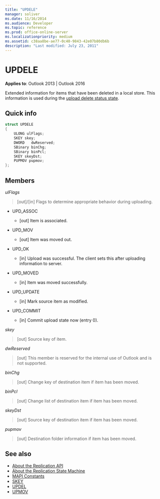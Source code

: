 ```yaml
---
title: "UPDELE"
manager: soliver
ms.date: 11/16/2014
ms.audience: Developer
ms.topic: reference
ms.prod: office-online-server
ms.localizationpriority: medium
ms.assetid: c38aa8be-ae77-0c40-9843-42e07b80db6b
description: "Last modified: July 23, 2011"
---
```


# UPDELE

**Applies to**: Outlook 2013 | Outlook 2016 
  
Extended information for items that have been deleted in a local store. This information is used during the [upload delete status state](upload-delete-status-state.md).
  
## Quick info

```cpp
struct UPDELE 
{ 
    ULONG ulFlags; 
    SKEY skey; 
    DWORD   dwReserved; 
    SBinary binChg; 
    SBinary binPcl; 
    SKEY skeyDst; 
    PUPMOV pupmov; 
};
```

## Members

_ulFlags_
  
> [out]/[in] Flags to determine appropriate behavior during uploading.
    
  - UPD_ASSOC
    
    - [out] Item is associated.
    
  - UPD_MOV
    
    - [out] Item was moved out.
    
  - UPD_OK 
    
    - [in] Upload was successful. The client sets this after uploading information to server.
    
  - UPD_MOVED
    
    - [in] Item was moved successfully.
    
  - UPD_UPDATE
    
    - [in] Mark source item as modified.
    
  - UPD_COMMIT
    
    - [in] Commit upload state now (entry 0).
    
_skey_
  
> [out] Source key of item.
    
_dwReserved_
  
> [out] This member is reserved for the internal use of Outlook and is not supported.
    
_binChg_
  
> [out] Change key of destination item if item has been moved.
    
_binPcl_
  
> [out] Change list of destination item if item has been moved.
    
_skeyDst_
  
> [out] Source key of destination item if item has been moved.
    
_pupmov_
  
> [out] Destination folder information if item has been moved.
    
## See also

- [About the Replication API](about-the-replication-api.md) 
- [About the Replication State Machine](about-the-replication-state-machine.md)
- [MAPI Constants](mapi-constants.md)
- [SKEY](skey.md)
- [UPDEL](updel.md)
- [UPMOV](upmov.md)

